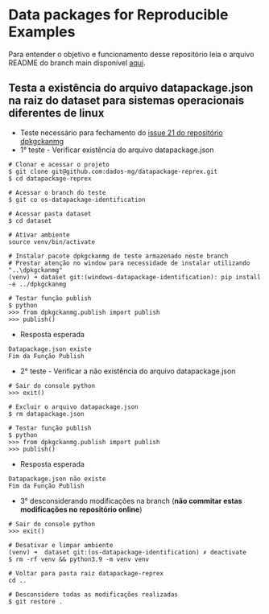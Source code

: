 # Data packages for Reproducible Examples

Para entender o objetivo e funcionamento desse repositório leia o arquivo README do branch main disponível [aqui](https://github.com/dados-mg/datapackage-reprex/blob/main/README.md).

## Testa a existência do arquivo datapackage.json na raiz do dataset para sistemas operacionais diferentes de linux

- Teste necessário para fechamento do [issue 21 do repositório dpkgckanmg](https://github.com/dados-mg/dpkgckanmg/issues/21)
- 1° teste - Verificar existência do arquivo datapackage.json
```
# Clonar e acessar o projeto
$ git clone git@github.com:dados-mg/datapackage-reprex.git
$ cd datapackage-reprex

# Acessar o branch do teste
$ git co os-datapackage-identification

# Acessar pasta dataset
$ cd dataset

# Ativar ambiente
source venv/bin/activate

# Instalar pacote dpkgckanmg de teste armazenado neste branch
# Prestar atenção no window para necessidade de instalar utilizando "..\dpkgckanmg"
(venv) ➜ dataset git:(windows-datapackage-identification): pip install -e ../dpkgckanmg

# Testar função publish
$ python
>>> from dpkgckanmg.publish import publish
>>> publish()
```

- Resposta esperada
```
Datapackage.json existe
Fim da Função Publish
```

- 2° teste - Verificar a não existência do arquivo datapackage.json

```
# Sair do console python
>>> exit()

# Excluir o arquivo datapackage.json
$ rm datapackage.json

# Testar função publish
$ python
>>> from dpkgckanmg.publish import publish
>>> publish()
```

- Resposta esperada
```
Datapackage.json não existe
Fim da Função Publish
```

- 3° desconsiderando modificações na branch (**não commitar estas modificações no repositório online**)
```
# Sair do console python
>>> exit()

# Desativar e limpar ambiente
(venv) ➜  dataset git:(os-datapackage-identification) ✗ deactivate
$ rm -rf venv && python3.9 -m venv venv

# Voltar para pasta raiz datapackage-reprex
cd ..

# Desconsidere todas as modificações realizadas
$ git restore .




